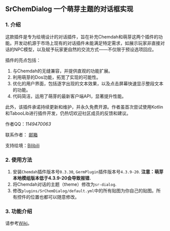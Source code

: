 ## SrChemDialog 一个萌芽主题的对话框实现

### 1. 介绍
这款插件是专为绘境设计的对话插件，旨在补充Chemdah和萌芽这两个插件的功能。开发动机源于市场上现有的对话插件未能满足特定需求，如展示玩家非直接对话的NPC模型，以及赋予玩家更自然的交流方式——不仅限于预设选项回应。

插件的亮点包括：

1. 与Chemdah的无缝兼容，并提供直观的功能扩展。
2. 利用萌芽的Dos功能，拓宽了实现的可能性。
3. 优化的用户界面，包括逐字出现的文本效果，以及点击屏幕快速显示整段文本的功能。
4. 代码简洁，运用了萌芽的最新客户端API，显著提升性能。

此外，该插件承诺持续更新和维护，并永久免费开源。作者虽首次尝试使用Kotlin和TabooLib进行插件开发，仍热切欢迎社区成员的反馈和建议。

作者QQ：_1149470063_

联系作者： [邮箱](mailto:c233zhao@uwaterloo.ca)

支持绘境：[Bilibili](https://space.bilibili.com/4194287?spm_id_from=333.1007.0.0)

### 2. 使用方法
1. 安装`Chemdah`插件版本号`0.3.30`, `GermPlugin`插件版本号`4.3.9-20`. **注意：萌芽本地模组版本低于4.3.9-20会导致报错.**
2. 将Chemdah对话的主题（theme）修改为`sr-dialog`.
3. 修改`plugins/SrChemDialog/default.yml`中的所有贴图为你自己的贴图。所有控件的位置也都可以随意修改。

### 3. 功能介绍
请参考[Wiki](https://github.com/sakurarealm/SrChemDialog/wiki/%E5%8A%9F%E8%83%BD%E4%BB%8B%E7%BB%8D)。
